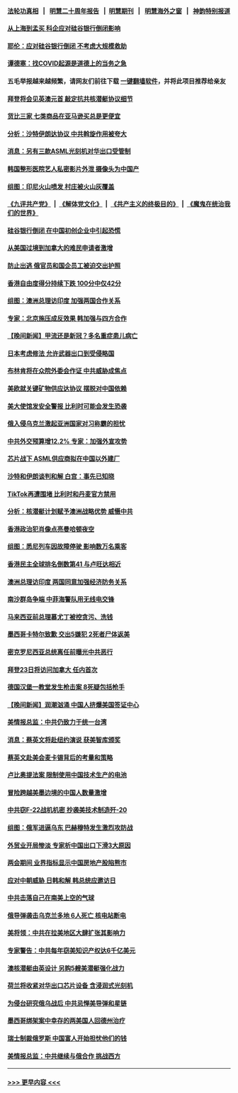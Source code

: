 #### [法轮功真相](https://github.com/gfw-breaker/truth/blob/master/README.md?t=0) &nbsp;&nbsp;|&nbsp;&nbsp; [明慧二十周年报告](https://github.com/gfw-breaker/mh-reports/blob/master/README.md?t=0) &nbsp;&nbsp;|&nbsp;&nbsp;[明慧期刊](https://github.com/gfw-breaker/mh-qikan) &nbsp;&nbsp;|&nbsp;&nbsp; [明慧海外之窗](https://github.com/gfw-breaker/mh-news/blob/master/README.md?t=0) &nbsp;&nbsp;|&nbsp;&nbsp; [神韵特别报道](https://github.com/gfw-breaker/mh-news/blob/master/shenyun.md?t=0)
#### [从上海到孟买 科企应对硅谷银行倒闭影响](../pages/nsc418/n13948825.md?t=03131243) 
#### [耶伦：应对硅谷银行倒闭 不考虑大规模救助](../pages/nsc418/n13948722.md?t=03131243) 
#### [谭德塞：找COVID起源是道德上的当务之急](../pages/nsc418/n13948636.md?t=03131243) 
#### 五毛举报越来越频繁，请网友们前往下载 [一键翻墙软件](https://github.com/gfw-breaker/ssr-accounts)，并将此项目推荐给亲友
#### [拜登将会见英澳元首 敲定抗共核潜艇协议细节](../pages/nsc418/n13948532.md?t=03131243) 
#### [货比三家 七类商品在亚马逊买总是更便宜](../pages/nsc418/n13947785.md?t=03131243) 
#### [分析：沙特伊朗达协议 中共斡旋作用被夸大](../pages/nsc418/n13948139.md?t=03131243) 
#### [消息：另有三款ASML光刻机对华出口受管制](../pages/nsc418/n13948123.md?t=03131243) 
#### [韩国整形医院艺人私密影片外泄 摄像头为中国产](../pages/nsc418/n13948135.md?t=03131243) 
#### [组图：印尼火山喷发 村庄被火山灰覆盖](../pages/nsc418/n13948106.md?t=03131243) 
#### [《九评共产党》](https://github.com/begood0513/9ping.md/blob/master/README.md) &nbsp;|&nbsp; [《解体党文化》](../../../../jtdwh.md/blob/master/README.md)  &nbsp;|&nbsp; [《共产主义的终极目的》](../../../../gczydzjmd.md/blob/master/README.md) &nbsp;|&nbsp; [《魔鬼在统治我们的世界》](../../../../mgztzwmdsj.md/blob/master/README.md) 
#### [硅谷银行倒闭 在中国初创企业中引起恐慌](../pages/nsc418/n13948100.md?t=03131243) 
#### [从美国过境到加拿大的难民申请者激增](../pages/nsc418/n13948083.md?t=03131243) 
#### [防止出逃 俄官员和国企员工被迫交出护照](../pages/nsc418/n13948054.md?t=03131243) 
#### [香港自由度得分持续下跌 100分中仅42分](../pages/nsc418/n13948038.md?t=03131243) 
#### [组图：澳洲总理访印度 加强两国合作关系](../pages/nsc418/n13947854.md?t=03131243) 
#### [专家：北京施压成反效果 韩加强与四方合作](../pages/nsc418/n13947914.md?t=03131243) 
#### [【晚间新闻】甲流还是新冠？多名重症患儿病亡](../pages/nsc418/n13947817.md?t=03131243) 
#### [日本考虑修法 允许武器出口到受侵略国](../pages/nsc418/n13947815.md?t=03131243) 
#### [布林肯将在众院外委会作证 中共威胁成焦点](../pages/nsc418/n13947681.md?t=03131243) 
#### [美欧就关键矿物供应达协议 摆脱对中国依赖](../pages/nsc418/n13947576.md?t=03131243) 
#### [美大使馆发安全警报 比利时可能会发生恐袭](../pages/nsc418/n13947591.md?t=03131243) 
#### [俄入侵乌克兰激起亚洲国家对习称霸的担忧](../pages/nsc418/n13947585.md?t=03131243) 
#### [中共外交预算增12.2% 专家：加强外宣攻势](../pages/nsc418/n13947246.md?t=03131243) 
#### [芯片战下 ASML供应商拟在中国以外建厂](../pages/nsc418/n13947561.md?t=03131243) 
#### [沙特和伊朗谈判和解 白宫：事先已知晓](../pages/nsc418/n13947529.md?t=03131243) 
#### [TikTok再遭围堵 比利时和丹麦官方禁用](../pages/nsc418/n13947489.md?t=03131243) 
#### [分析：核潜艇计划赋予澳洲战略优势 威慑中共](../pages/nsc418/n13947450.md?t=03131243) 
#### [香港政治犯肖像点亮曼哈顿夜空](../pages/nsc418/n13947230.md?t=03131243) 
#### [组图：悉尼列车因故障停驶 影响数万名乘客](../pages/nsc418/n13947370.md?t=03131243) 
#### [香港民主全球排名倒数第41 与卢旺达相近](../pages/nsc418/n13947495.md?t=03131243) 
#### [澳洲总理访印度 两国同意加强经济防务关系](../pages/nsc418/n13947426.md?t=03131243) 
#### [南沙群岛争端 中菲海警队用无线电交锋](../pages/nsc418/n13947371.md?t=03131243) 
#### [马来西亚前总理慕尤丁被控贪污、洗钱](../pages/nsc418/n13947328.md?t=03131243) 
#### [墨西哥卡特尔致歉 交出5嫌犯 2死者尸体返美](../pages/nsc418/n13947329.md?t=03131243) 
#### [密克罗尼西亚总统离任前曝光中共恶行](../pages/nsc418/n13947276.md?t=03131243) 
#### [拜登23日将访问加拿大 任内首次](../pages/nsc418/n13947268.md?t=03131243) 
#### [德国汉堡一教堂发生枪击案 8死疑包括枪手](../pages/nsc418/n13947254.md?t=03131243) 
#### [【晚间新闻】润潮汹涌 中国人挤爆美国签证中心](../pages/nsc418/n13947215.md?t=03131243) 
#### [美情报总监：中共仍致力于统一台湾](../pages/nsc418/n13947068.md?t=03131243) 
#### [消息：蔡英文将赴纽约演说 获美智库颁奖](../pages/nsc418/n13947012.md?t=03131243) 
#### [蔡英文赴美会麦卡锡背后的考量和策略](../pages/nsc418/n13946454.md?t=03131243) 
#### [卢比奥提法案 限制使用中国技术生产的电池](../pages/nsc418/n13946854.md?t=03131243) 
#### [冒险跨越美墨边境的中国人数量激增](../pages/nsc418/n13946742.md?t=03131243) 
#### [中共窃F-22战机机密 抄袭美技术制造歼-20](../pages/nsc418/n13946586.md?t=03131243) 
#### [组图：俄军进逼乌东 巴赫穆特发生激烈攻防战](../pages/nsc418/n13946556.md?t=03131243) 
#### [外贸业开局惨淡 专家析中国出口下滑3大原因](../pages/nsc418/n13945601.md?t=03131243) 
#### [两会期间 业界指标显示中国房地产股陷熊市](../pages/nsc418/n13946741.md?t=03131243) 
#### [应对中朝威胁 日韩和解 韩总统应邀访日](../pages/nsc418/n13946468.md?t=03131243) 
#### [中共击落自己在南美上空的气球](../pages/nsc418/n13946511.md?t=03131243) 
#### [俄导弹袭击乌克兰多地 6人死亡 核电站断电](../pages/nsc418/n13946430.md?t=03131243) 
#### [美将领：中共在拉美地区大肆扩张其影响力](../pages/nsc418/n13946441.md?t=03131243) 
#### [专家警告：中共每年窃美知识产权达6千亿美元](../pages/nsc418/n13946377.md?t=03131243) 
#### [澳核潜艇由英设计 另购5艘美潜艇强化战力](../pages/nsc418/n13946112.md?t=03131243) 
#### [荷兰将收紧对华出口芯片设备 含浸润式光刻机](../pages/nsc418/n13945979.md?t=03131243) 
#### [为侵台研究俄乌战后 中共忌惮美导弹和星链](../pages/nsc418/n13945937.md?t=03131243) 
#### [墨西哥绑架案中幸存的两美国人回德州治疗](../pages/nsc418/n13945887.md?t=03131243) 
#### [瑞士制裁俄罗斯 中国富人开始担忧他们的钱](../pages/nsc418/n13945913.md?t=03131243) 
#### [美情报总监：中共继续与俄合作 挑战西方](../pages/nsc418/n13945882.md?t=03131243) 

----
#### [ >>> 更早内容 <<< ](../indexes/nsc418-earlier.md)
